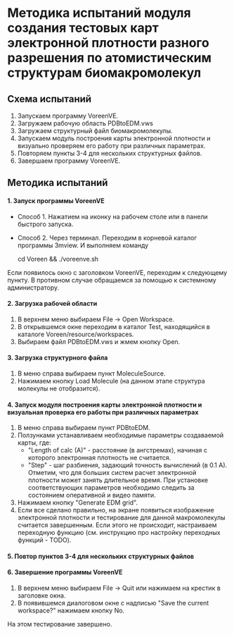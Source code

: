 Методика испытаний модуля создания тестовых карт электронной плотности разного разрешения по атомистическим структурам биомакромолекул
================================================================

Схема испытаний
---------------
1. Запускаем программу VoreenVE.
2. Загружаем рабочую область PDBtoEDM.vws
3. Загружаем структурный файл биомакромолекулы.
4. Запускаем модуль построения карты электронной плотности и визуально проверяем его работу при различных параметрах.
5. Повторяем пункты 3-4 для нескольких структурных файлов.
6. Завершаем программу VoreenVE.

Методика испытаний
------------------

#### 1. Запуск программы VoreenVE

* Способ 1. Нажатием на иконку на рабочем столе или в панели быстрого запуска.
* Способ 2. Через терминал. Переходим в корневой каталог программы 3mview. И выполняем команду

    cd Voreen && ./voreenve.sh

Если появилось окно с заголовком VoreenVE, переходим к следующему пункту. В противном случае обращаемся за помощью к системному администратору.

#### 2. Загрузка рабочей области

1. В верхнем меню выбираем File -> Open Workspace.
2. В открывшемся окне переходим в каталог Test, находящийся в каталоге Voreen/resource/workspaces.
3. Выбираем файл PDBtoEDM.vws и жмем кнопку Open.

#### 3. Загрузка структурного файла

1. В меню справа выбираем пункт MoleculeSource.
2. Нажимаем кнопку Load Molecule (на данном этапе структура молекулы не отобразится). 

#### 4. Запуск модуля построения карты электронной плотности и визуальная проверка его работы при различных параметрах

1. В меню справа выбираем пункт PDBtoEDM.
2. Ползунками устанавливаем необходимые параметры создаваемой карты, где:
    * "Length of calc (A)" - расстояние (в ангстремах), начиная с которого электронная плотность не считается.
    * "Step" - шаг разбиения, задающий точность вычислений (в 0.1 А).
Отметим, что для больших систем расчет электронной плотности может занять длительное время. При установке соответствующих параметров необходимо следить за состоянием оперативной и видео памяти.
3. Нажимаем кнопку "Generate EDM grid".
4. Если все сделано правильно, на экране появиться изображение электронной плотности и тестирование для данной макромолекулы считается завершенным. Если этого не происходит, настраиваем переходную функцию (см. инструкцию про настройку переходных функций - TODO).

#### 5. Повтор пунктов 3-4 для нескольких структурных файлов

#### 6. Завершение программы VoreenVE
1. В верхнем меню выбираем File -> Quit или нажимаем на крестик в заголовке окна.
2. В появившемся диалоговом окне с надписью "Save the current workspace?" нажимаем кнопку No.
 
На этом тестирование завершено.
